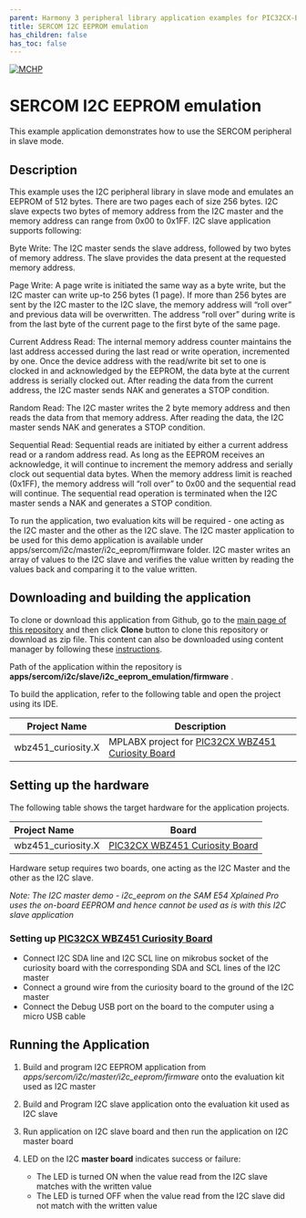 ```yaml
---
parent: Harmony 3 peripheral library application examples for PIC32CX-BZ2 and WBZ451 family
title: SERCOM I2C EEPROM emulation
has_children: false
has_toc: false
---
```


[![MCHP](https://www.microchip.com/ResourcePackages/Microchip/assets/dist/images/logo.png)](https://www.microchip.com)

# SERCOM I2C EEPROM emulation

This example application demonstrates how to use the SERCOM peripheral in slave mode.

## Description

This example uses the I2C peripheral library in slave mode and emulates an EEPROM of 512 bytes. There are two pages each of size 256 bytes. I2C slave expects two bytes of memory address from the I2C master and the memory address can range from 0x00 to 0x1FF. I2C slave application supports following:

Byte Write: The I2C master sends the slave address, followed by two bytes of memory address. The slave provides the data present at the requested memory address.

Page Write: A page write is initiated the same way as a byte write, but the I2C master can write up-to 256 bytes (1 page). If more than 256 bytes are sent by the I2C master to the I2C slave, the memory address will “roll over” and previous data will be overwritten. The address “roll over” during write is from the last byte of the current page to the first byte of the same page.

Current Address Read: The internal memory address counter maintains the last address accessed during the last read or write operation, incremented by one. Once the device address with the read/write bit set to one is clocked in and acknowledged by the EEPROM, the data byte at the current address is serially clocked out. After reading the data from the current address, the I2C master sends NAK and generates a STOP condition.

Random Read: The I2C master writes the 2 byte memory address and then reads the data from that memory address. After reading the data, the I2C master sends NAK and generates a STOP condition.

Sequential Read: Sequential reads are initiated by either a current address read or a random address read. As long as the EEPROM receives an acknowledge, it will continue to increment the memory address and serially clock out sequential data bytes. When the memory address limit is reached (0x1FF), the memory address will “roll over” to 0x00 and the sequential read will continue. The sequential read operation is terminated when the I2C master sends a NAK and generates a STOP condition.

To run the application, two evaluation kits will be required - one acting as the I2C master and the other as the I2C slave. The I2C master application to be used for this demo application is available under apps/sercom/i2c/master/i2c_eeprom/firmware folder. I2C master writes an array of values to the I2C slave and verifies the value written by reading the values back and comparing it to the value written.

## Downloading and building the application

To clone or download this application from Github, go to the [main page of this repository](https://github.com/Microchip-MPLAB-Harmony/csp_apps_pic32cxbz2_wbz45) and then click **Clone** button to clone this repository or download as zip file.
This content can also be downloaded using content manager by following these [instructions](https://github.com/Microchip-MPLAB-Harmony/contentmanager/wiki).

Path of the application within the repository is **apps/sercom/i2c/slave/i2c_eeprom_emulation/firmware** .

To build the application, refer to the following table and open the project using its IDE.

| Project Name      | Description                                    |
| ----------------- | ---------------------------------------------- |
|wbz451_curiosity.X| MPLABX project for [PIC32CX WBZ451 Curiosity Board](https://www.microchip.com/en-us/development-tool/EA71C53A)|


## Setting up the hardware

The following table shows the target hardware for the application projects.

| Project Name| Board|
|:---------|:---------:|
|wbz451_curiosity.X|[PIC32CX WBZ451 Curiosity Board](https://www.microchip.com/en-us/development-tool/EA71C53A)|

Hardware setup requires two boards, one acting as the I2C Master and the other as the I2C slave.

*Note: The I2C master demo - i2c_eeprom on the SAM E54 Xplained Pro uses the on-board EEPROM and hence cannot be used as is with this I2C slave application*

### Setting up [PIC32CX WBZ451 Curiosity Board](https://www.microchip.com/en-us/development-tool/EA71C53A)
- Connect I2C SDA line and I2C SCL line on mikrobus socket of the curiosity board with the corresponding SDA and SCL lines of the I2C master
- Connect a ground wire from the curiosity board to the ground of the I2C master
- Connect the Debug USB port on the board to the computer using a micro USB cable


## Running the Application

1. Build and program I2C EEPROM application from *apps/sercom/i2c/master/i2c_eeprom/firmware* onto the evaluation kit used as I2C master
2. Build and Program I2C slave application onto the evaluation kit used as I2C slave
3. Run application on I2C slave board and then run the application on I2C master board
4. LED on the I2C **master board** indicates success or failure:

    - The LED is turned ON when the value read from the I2C slave matches with the written value
    - The LED is turned OFF when the value read from the I2C slave did not match with the written value
